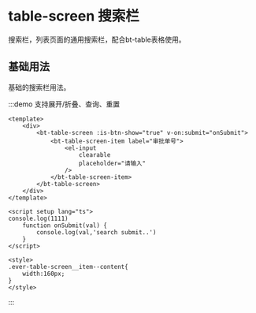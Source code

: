 # table-screen 搜索栏

搜索栏，列表页面的通用搜索栏，配合bt-table表格使用。

## 基础用法

基础的搜索栏用法。

:::demo 支持展开/折叠、查询、重置

```vue
<template>
    <div>
        <bt-table-screen :is-btn-show="true" v-on:submit="onSubmit">
            <bt-table-screen-item label="审批单号">
                <el-input
                    clearable
                    placeholder="请输入"
                />
            </bt-table-screen-item>
        </bt-table-screen>
    </div>
</template>

<script setup lang="ts">
console.log(1111)
    function onSubmit(val) {
        console.log(val,'search submit..')
    }
</script>

<style>
.ever-table-screen__item--content{
    width:160px;
}
</style>
```

:::
